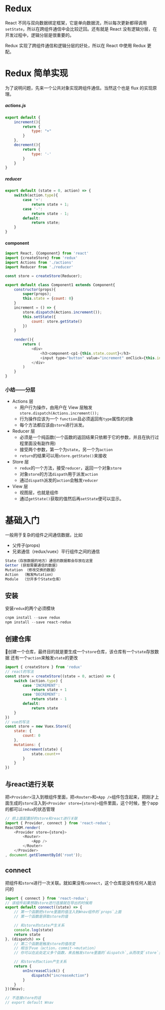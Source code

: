 # Redux

React 不同与双向数据绑定框架，它是单向数据流，所以每次更新都得调用`setState`，所以在跨组件通信中会比较迂回。还有就是 React 没有逻辑分层，在开发过程中，逻辑分层是很重要的。

Redux 实现了跨组件通信和逻辑分层的好处，所以在 React 中使用 Redux 更配。

# Redux 简单实现
为了说明问题，先来一个公共对象实现跨组件通信。当然这个也是 flux 的实现原理。
##### actions.js
```javascript
export default {
    increment(){
        return {
            type: "+"
        }
    },
    decrement(){
        return {
            type: '-'
        }
    }
}
```
##### reducer
```javascript
export default (state = 0, action) => {
    switch(action.type){
        case '+':
            return state + 1;
        case '-':
            return state - 1;
        default:
            return state;
    }
}
```
#### component
```javascript
import React, {Component} from 'react'
import {createStore} from 'redux'
import Actions from './actions'
import Reducer from './reducer'

const store = createStore(Reducer);

export default class Component1 extends Component{
    constructor(props){
        super(props);
        this.state = {count: 0}
    }
    increment = () => {
        store.dispatch(Actions.increment());
        this.setState({
            count: store.getState()
        })
    }
    
    render(){
        return (
            <div>
                <h3>component-cp1-{this.state.count}</h3>
                <input type="button" value="increment" onClick={this.increment}/>
            </div>
        )
    }
}
```

### 小结——分层
- Actions 层
    - 用户行为操作，由用户在 View 层触发 `store.dispatch(Actions.increment());`
    - 行为操作应该为一个 `function`且必须返回有`type`属性的对象
    - 每个方法都应该由`store`进行派发。
- Reducer 层  
    - 必须是一个纯函数(一个函数的返回结果只依赖于它的参数，并且在执行过程里面没有副作用)
    - 接受两个参数，第一个为`state`，另一个为`action`
    - `return`的结果可以用`store.getState()`来接收
- Store 层
    - `redux`的一个方法，接受`reducer`，返回一个对象`store`
    - 对象`store`的方法`dispath`用于派发`action`
    - 通过`dispath`派发的`action`会触发`reducer`
- View 层
    - 视图层，也就是组件
    - 通过`getState()`获取的值然后再`setState`便可以显示。

# 基础入门

一般用于复杂的组件之间通信数据，比如

- 父传子(props)         
- 兄弟通信（redux/vuex）平行组件之间的通信

```js
State（存放数据的地方）通信的数据都会存放在这里
Getter (获取需要通信的数据)
Mutation （修改交换的数据）
Action  （触发Mutation）
Module  （分开多个State仓库）
```

## 安装

安装`redux`的两个必须模块
```js
cnpm install --save redux
npm install --save react-redux
```

## 创建仓库

创建一个仓库，最终目的就是要生成一个`store`仓库，该仓库有一个`state`存放数据
还有一个`action`来触发`state`的更改
```js
import { createStore } from 'redux'
// react的写法
const store = createStore((state = 0, action) => {
    switch (action.type) {
        case 'INCREMENT':
            return state + 1
        case 'DECREMENT':
            return state - 1
        default:
            return state
    }
})
// vue的写法
const store = new Vuex.Store({
    state: {
        count: 0
    },
    mutations: {
        increment(state) {
            state.count++
        }
    }
})
```

## 与react进行关联

把`<Provider>`注入到根组件里面，把`<Router>`和`<App />`组件包含起来，把刚才上面生成的`store`注入到`<Provider store={store}>`组件里面，这个时候，整个app的都可以`redux`的状态管理
```js
// 把上面配置好的store和react进行关联
import { Provider, connect } from 'react-redux';
ReactDOM.render(
    <Provider store={store}>
        <Router>
            <App />
        </Router>
    </Provider>
, document.getElementById('root'));
```

## connect

把组件和`store`进行一次关联。就如果没有`connect`，这个仓库是没有任何人能访问的
```js
import { connect } from 'react-redux';
// 该组件如果想跟store进行连接就在导出的时候用
export default connect((state) => {
    // 第一个函数把store里面的值注入到Wnav组件的`props`上面
    // 第一个函数是获取store的值

    // 和store的state产生关系
    console.log(state)
    return state
}, (dispatch) => {
    // 第二个函数是触发store的值改变
    // 相当于vue（action，commit->mutation）
    // 你可以在此处定义多个函数，来去触发store里面的`dispatch`,从而改变`store`里面的值

    // 和store的action产生关系
    return {
        onIncreaseClick() {
            dispatch("increaseAction")
        }
    }
})(Wnav);

// 不连接store的话
// export default Wnav
```